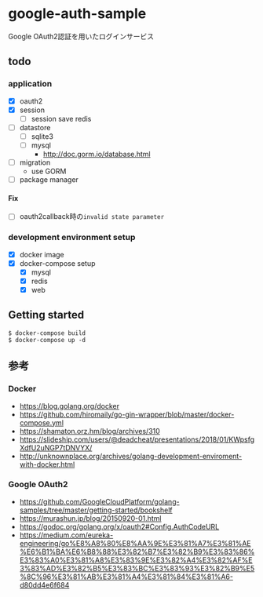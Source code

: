 # google-auth-sample
Google OAuth2認証を用いたログインサービス

## todo
### application
- [x] oauth2
- [x] session
    - [ ] session save redis
- [ ] datastore
    - [ ] sqlite3
    - [ ] mysql
        - http://doc.gorm.io/database.html
- [ ] migration
    - use GORM
- [ ] package manager

#### Fix
- [ ] oauth2callback時の`invalid state parameter`

### development environment setup
- [x] docker image
- [x] docker-compose setup
    - [x] mysql
    - [x] redis
    - [x] web

## Getting started

```
$ docker-compose build
$ docker-compose up -d
```

## 参考
### Docker
- https://blog.golang.org/docker
- https://github.com/hiromaily/go-gin-wrapper/blob/master/docker-compose.yml
- https://shamaton.orz.hm/blog/archives/310
- https://slideship.com/users/@deadcheat/presentations/2018/01/KWpsfgXdfU2uNGP7tDNVYX/
- http://unknownplace.org/archives/golang-development-enviroment-with-docker.html

### Google OAuth2
- https://github.com/GoogleCloudPlatform/golang-samples/tree/master/getting-started/bookshelf
- https://murashun.jp/blog/20150920-01.html
- https://godoc.org/golang.org/x/oauth2#Config.AuthCodeURL
- https://medium.com/eureka-engineering/go%E8%A8%80%E8%AA%9E%E3%81%A7%E3%81%AE%E6%B1%BA%E6%B8%88%E3%82%B7%E3%82%B9%E3%83%86%E3%83%A0%E3%81%A8%E3%83%9E%E3%82%A4%E3%82%AF%E3%83%AD%E3%82%B5%E3%83%BC%E3%83%93%E3%82%B9%E5%8C%96%E3%81%AB%E3%81%A4%E3%81%84%E3%81%A6-d80dd4e6f684
